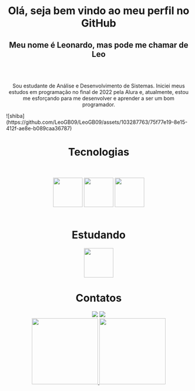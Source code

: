 <h1 align="center">Olá, seja bem vindo ao meu perfil no GitHub</h1> 

<h2 align="center">Meu nome é Leonardo, mas pode me chamar de Leo</h2> </br></br>
<div><p align="center">Sou estudante de Análise e Desenvolvimento de Sistemas. Iniciei meus estudos em programação no final de 2022 pela Alura e, atualmente, estou me esforçando para me desenvolver e aprender a ser um bom programador.</p> 
  

</div>
![shiba](https://github.com/LeoGB09/LeoGB09/assets/103287763/75f77e19-8e15-412f-ae8e-b089caa36787)




<h1 align="center">Tecnologias</h1></br>
</br>
<div align="center" ><img src="https://cdn.jsdelivr.net/gh/devicons/devicon/icons/html5/html5-plain-wordmark.svg" width="80px" height="80px"/> <img src="https://cdn.jsdelivr.net/gh/devicons/devicon/icons/javascript/javascript-original.svg" width="80px" height="80px"/> <img src="https://cdn.jsdelivr.net/gh/devicons/devicon/icons/css3/css3-original.svg" width="80px" height="80px"/>
</div></br>
<h1></h1>
<h1 align="center">Estudando</h1>
<div align="center" >
<img src="https://cdn.jsdelivr.net/gh/devicons/devicon/icons/c/c-original.svg" width="80px" height="80px"/>
</div>

<h1 align="center">Contatos</h1>
<div align="center">
  <a href = "leonardogoncalvesdebrito2019@gmail.com"><img loading="lazy" src="https://img.shields.io/badge/Gmail-D14836?style=for-the-badge&logo=gmail&logoColor=white" target="_blank"></a>
  <a href="https://www.linkedin.com/in/leonardo-gb/" target="_blank"><img loading="lazy" src="https://img.shields.io/badge/-LinkedIn-%230077B5?style=for-the-badge&logo=linkedin&logoColor=white" target="_blank"></a>
</div>

<div align="center">
<a href="https://github.com/LeoGB09">
<img loading="lazy" height="180em" src="https://github-readme-stats.vercel.app/api/top-langs/?username=LeoGB09&layout=compact&langs_count=7&theme=dracula"/>
<img loading="lazy" height="180em" src="https://github-readme-stats.vercel.app/api?username=LeoGB09&show_icons=true&theme=dracula&include_all_commits=true&count_private=true"/>
</div>
